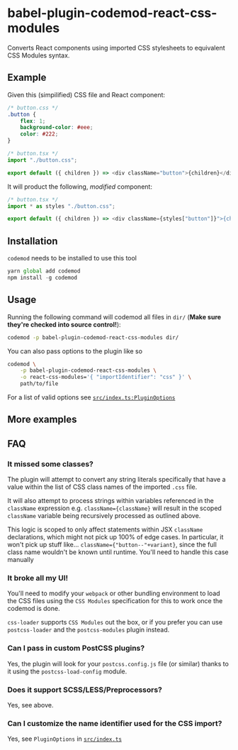# babel-plugin-codemod-react-css-modules

Converts React components using imported CSS stylesheets to equivalent CSS Modules syntax.

## Example

Given this (simpilified) CSS file and React component:

```css
/* button.css */
.button {
	flex: 1;
	background-color: #eee;
	color: #222;
}
```

```ts
/* button.tsx */
import "./button.css";

export default ({ children }) => <div className="button">{children}</div>;
```

It will product the following, _modified_ component:

```ts
/* button.tsx */
import * as styles "./button.css";

export default ({ children }) => <div className={styles["button"]}">{children}</div>;
```

## Installation

`codemod` needs to be installed to use this tool

```js
yarn global add codemod
npm install -g codemod
```

## Usage

Running the following command will codemod all files in `dir/` (**Make sure they're checked into source control!**):

```bash
codemod -p babel-plugin-codemod-react-css-modules dir/
```

You can also pass options to the plugin like so

```bash
codemod \
	-p babel-plugin-codemod-react-css-modules \
	-o react-css-modules='{ "importIdentifier": "css" }' \
	path/to/file
```

For a list of valid options see [`src/index.ts:PluginOptions`](/blob/master/src/index.ts#L9)

## More examples

## FAQ

### It missed some classes?

The plugin will attempt to convert any string literals specifically that have a value within the list of CSS class names of the imported `.css` file.

It will also attempt to process strings within variables referenced in the `className` expression e.g. `className={className}` will result in the scoped `className` variable being recursively processed as outlined above.

This logic is scoped to only affect statements within JSX `className` declarations, which might not pick up 100% of edge cases. In particular, it won't pick up stuff like... `className={"button--"+variant}`, since the full class name wouldn't be known until runtime. You'll need to handle this case manually

### It broke all my UI!

You'll need to modify your `webpack` or other bundling environment to load the CSS files using the `CSS Modules` specification for this to work once the codemod is done.

`css-loader` supports `CSS Modules` out the box, or if you prefer you can use `postcss-loader` and the `postcss-modules` plugin instead.

### Can I pass in custom PostCSS plugins?

Yes, the plugin will look for your `postcss.config.js` file (or similar) thanks to it using the `postcss-load-config` module.

### Does it support SCSS/LESS/Preprocessors?

Yes, see above.

### Can I customize the name identifier used for the CSS import?

Yes, see `PluginOptions` in [`src/index.ts`](/blob/master/src/index.ts#L9)

